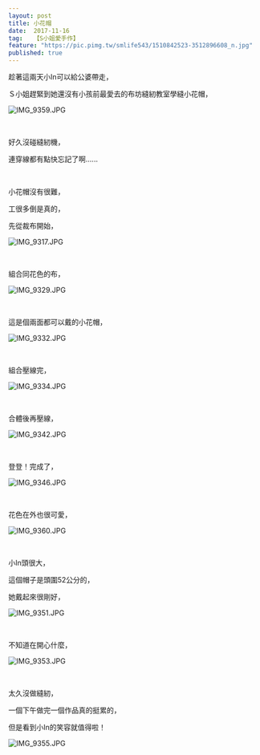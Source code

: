 ```yaml
---
layout: post
title: 小花帽
date:  2017-11-16
tag:   【S小姐愛手作】
feature: "https://pic.pimg.tw/smlife543/1510842523-3512896608_n.jpg"
published: true 
---
```

<p>趁著這兩天小In可以給公婆帶走，</p>

<p>Ｓ小姐趕緊到她還沒有小孩前最愛去的布坊縫紉教室學縫小花帽，</p>

<p><img alt="IMG_9359.JPG" src="https://pic.pimg.tw/smlife543/1510842523-3512896608_n.jpg" title="IMG_9359.JPG"></p>

<p>&nbsp;</p>

<p>好久沒碰縫紉機，</p>

<p>連穿線都有點快忘記了啊......</p>

<p>&nbsp;</p>

<p>小花帽沒有很難，</p>

<p>工很多倒是真的，</p>

<p>先從裁布開始，</p>

<p><img alt="IMG_9317.JPG" src="https://pic.pimg.tw/smlife543/1510842458-1692019407_n.jpg" title="IMG_9317.JPG"></p>

<p>&nbsp;</p>

<p>組合同花色的布，</p>

<p><img alt="IMG_9329.JPG" src="https://pic.pimg.tw/smlife543/1510842465-1982301962_n.jpg" title="IMG_9329.JPG"></p>

<p>&nbsp;</p>

<p>這是個兩面都可以戴的小花帽，</p>

<p><img alt="IMG_9332.JPG" src="https://pic.pimg.tw/smlife543/1510842471-3526505779_n.jpg" title="IMG_9332.JPG"></p>

<p>&nbsp;</p>

<p>組合壓線完，</p>

<p><img alt="IMG_9334.JPG" src="https://pic.pimg.tw/smlife543/1510842478-1186048510_n.jpg" title="IMG_9334.JPG"></p>

<p>&nbsp;</p>

<p>合體後再壓線，</p>

<p><img alt="IMG_9342.JPG" src="https://pic.pimg.tw/smlife543/1510842485-43127178_n.jpg" title="IMG_9342.JPG"></p>

<p>&nbsp;</p>

<p>登登！完成了，</p>

<p><img alt="IMG_9346.JPG" src="https://pic.pimg.tw/smlife543/1510842500-515045492_n.jpg" title="IMG_9346.JPG"></p>

<p>&nbsp;</p>

<p>花色在外也很可愛，</p>

<p><img alt="IMG_9360.JPG" src="https://pic.pimg.tw/smlife543/1510842528-3683808744_n.jpg" title="IMG_9360.JPG"></p>

<p>&nbsp;</p>

<p>小In頭很大，</p>

<p>這個帽子是頭圍52公分的，</p>

<p>她戴起來很剛好，</p>

<p><img alt="IMG_9351.JPG" src="https://pic.pimg.tw/smlife543/1510842504-2886698250_n.jpg" title="IMG_9351.JPG"></p>

<p>&nbsp;</p>

<p>不知道在開心什麼，</p>

<p><img alt="IMG_9353.JPG" src="https://pic.pimg.tw/smlife543/1510842511-3013442720_n.jpg" title="IMG_9353.JPG"></p>

<p>&nbsp;</p>

<p>太久沒做縫紉，</p>

<p>一個下午做完一個作品真的挺累的，</p>

<p>但是看到小In的笑容就值得啦！</p>

<p><img alt="IMG_9355.JPG" src="https://pic.pimg.tw/smlife543/1510842516-1469431396_n.jpg" title="IMG_9355.JPG"></p>

<p>&nbsp;</p>

<p>&nbsp;</p>

